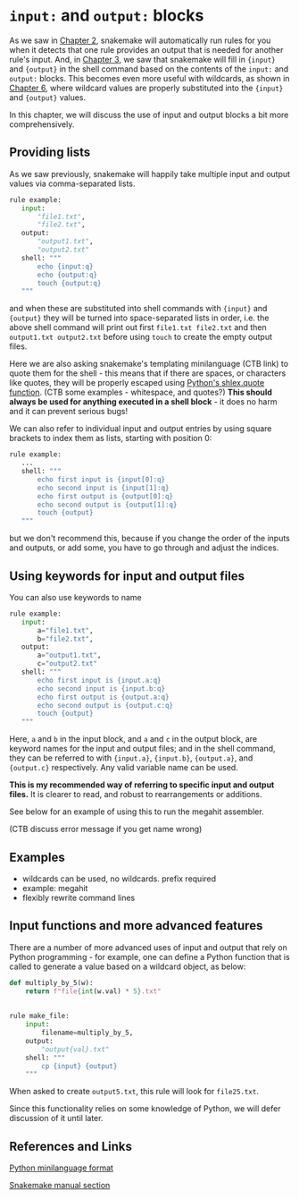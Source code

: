 # `input:` and `output:` blocks

As we saw in [Chapter 2](../chapter_2.md), snakemake will automatically
run rules for you when it detects that one rule provides an output
that is needed for another rule's input. And, in
[Chapter 3](../chapter_3.md), we saw that snakemake will fill in `{input}`
and `{output}` in the shell command based on the contents of the
`input:` and `output:` blocks. This becomes even more useful
with wildcards, as shown in [Chapter 6](../chapter_6.md), where wildcard
values are properly substituted into the `{input}` and `{output}` values.

In this chapter, we will discuss the use of input and output blocks
a bit more comprehensively.

## Providing lists

As we saw previously, snakemake will happily take multiple input and
output values via comma-separated lists.

```python
rule example:
   input:
       "file1.txt",
       "file2.txt",
   output:
       "output1.txt",
       "output2.txt"
   shell: """
       echo {input:q}
       echo {output:q}
       touch {output:q}
   """
```

and when these are substituted into shell commands with `{input}` and
`{output}` they will be turned into space-separated lists in order,
i.e. the above shell command will print out first `file1.txt
file2.txt` and then `output1.txt output2.txt` before using `touch` to
create the empty output files.

Here we are also asking snakemake's templating minilanguage (CTB link)
to quote them for the shell - this means that if there are spaces, or
characters like quotes, they will be properly escaped using
[Python's shlex.quote function](https://docs.python.org/3/library/shlex.html#shlex.quote).
(CTB some examples - whitespace, and quotes?) **This should always be
used for anything executed in a shell block** - it does no harm and it
can prevent serious bugs!

We can also refer to individual input and output entries by using
square brackets to index them as lists, starting with position 0:

```python
rule example:
   ...
   shell: """
       echo first input is {input[0]:q}
       echo second input is {input[1]:q}
       echo first output is {output[0]:q}
       echo second output is {output[1]:q}
       touch {output}
   """
```

but we don't recommend this, because if you change the order of the
inputs and outputs, or add some, you have to go through and adjust the
indices.

## Using keywords for input and output files

You can also use keywords to name

```python
rule example:
   input:
       a="file1.txt",
       b="file2.txt",
   output:
       a="output1.txt",
       c="output2.txt"
   shell: """
       echo first input is {input.a:q}
       echo second input is {input.b:q}
       echo first output is {output.a:q}
       echo second output is {output.c:q}
       touch {output}
   """
```

Here, `a` and `b` in the input block, and `a` and `c` in the output block,
are keyword names for the input and output files; and in the shell command,
they can be referred to with `{input.a}`, `{input.b}`, `{output.a}`, and
`{output.c}` respectively. Any valid variable name can be used.

**This is my recommended way of referring to specific input and output
files.** It is clearer to read, and robust to rearrangements or additions.

See below for an example of using this to run the megahit assembler.

(CTB discuss error message if you get name wrong)

## Examples

- wildcards can be used, no wildcards. prefix required
- example: megahit
- flexibly rewrite command lines

## Input functions and more advanced features

There are a number of more advanced uses of input and output that rely
on Python programming - for example, one can define a Python function
that is called to generate a value based on a wildcard object, as below:

```python
def multiply_by_5(w):
    return f"file{int(w.val) * 5}.txt"
    
    
rule make_file:
    input:
        filename=multiply_by_5,
    output:
        "output{val}.txt"
    shell: """
        cp {input} {output}
    """
```

When asked to create `output5.txt`, this rule will look for
`file25.txt`.

Since this functionality relies on some knowledge of Python, we will
defer discussion of it until later.

## References and Links

[Python minilanguage format](https://docs.python.org/3/library/string.html#formatspec)

[Snakemake manual section](https://snakemake.readthedocs.io/en/stable/snakefiles/rules.html#snakefiles-and-rules)
